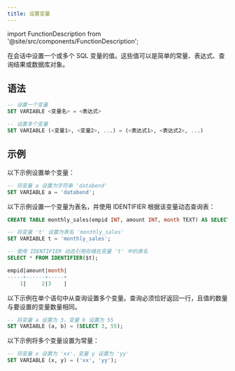 ```yaml
---
title: 设置变量
---
```

import FunctionDescription from '@site/src/components/FunctionDescription';

<FunctionDescription description="引入或更新于：v1.2.609"/>

在会话中设置一个或多个 SQL 变量的值。这些值可以是简单的常量、表达式、查询结果或数据库对象。

## 语法

```sql
-- 设置一个变量
SET VARIABLE <变量名> = <表达式>

-- 设置多个变量
SET VARIABLE (<变量1>, <变量2>, ...) = (<表达式1>, <表达式2>, ...)
```

## 示例

以下示例设置单个变量：

```sql
-- 将变量 a 设置为字符串 'databend'
SET VARIABLE a = 'databend'; 
```

以下示例设置一个变量为表名，并使用 IDENTIFIER 根据该变量动态查询表：

```sql
CREATE TABLE monthly_sales(empid INT, amount INT, month TEXT) AS SELECT 1, 2, '3';

-- 将变量 't' 设置为表名 'monthly_sales'
SET VARIABLE t = 'monthly_sales';

-- 使用 IDENTIFIER 动态引用存储在变量 't' 中的表名
SELECT * FROM IDENTIFIER($t);

empid|amount|month|
-----+------+-----+
    1|     2|3    |
```

以下示例在单个语句中从查询设置多个变量。查询必须恰好返回一行，且值的数量与要设置的变量数量相同。

```sql
-- 将变量 a 设置为 3，变量 b 设置为 55
SET VARIABLE (a, b) = (SELECT 3, 55); 
```

以下示例将多个变量设置为常量：

```sql
-- 将变量 x 设置为 'xx'，变量 y 设置为 'yy'
SET VARIABLE (x, y) = ('xx', 'yy');
```